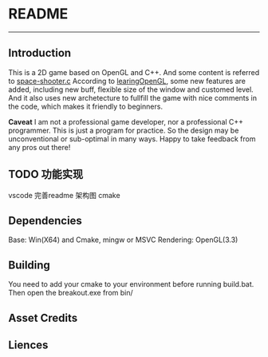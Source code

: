 # README

---

## Introduction

This is a 2D game based on OpenGL and C++. And some content is referred to [space-shooter.c](https://github.com/tsherif/space-shooter.c)
According to [learingOpenGL](https://learnopengl-cn.github.io/06%20In%20Practice/2D-Game/01%20Breakout/), some new features are added, including new buff, flexible size of the window and customed level.
And it also uses new archetecture to fullfill the game with nice comments in the code, which makes it friendly to beginners.

__Caveat__
I am not a professional game developer, nor a professional C++ programmer. This is just a program for practice. So the design may be unconventional or sub-optimal in many ways. Happy to take feedback from any pros out there!

## TODO 功能实现

vscode 完善readme 架构图 cmake

## Dependencies

Base:  Win(X64) and Cmake, mingw or MSVC
Rendering: OpenGL(3.3)

## Building

You need to add your cmake to your environment before running build.bat. Then open the breakout.exe from bin/

## Asset Credits

## Liences
